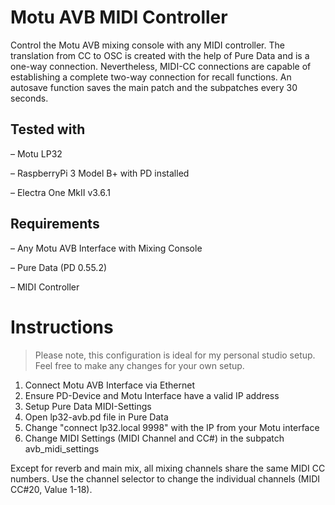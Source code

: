 # Motu AVB MIDI Controller

Control the Motu AVB mixing console with any MIDI controller. The translation from CC to OSC is created with the help of Pure Data and is a one-way connection. Nevertheless, MIDI-CC connections are capable of establishing a complete two-way connection for recall functions. An autosave function saves the main patch and the subpatches every 30 seconds.

## Tested with
– Motu LP32

– RaspberryPi 3 Model B+ with PD installed

– Electra One MkII v3.6.1

## Requirements
– Any Motu AVB Interface with Mixing Console

– Pure Data (PD 0.55.2)

– MIDI Controller


# Instructions
> Please note, this configuration is ideal for my personal studio setup. Feel free to make any changes for your own setup.
1. Connect Motu AVB Interface via Ethernet
2. Ensure PD-Device and Motu Interface have a valid IP address
3. Setup Pure Data MIDI-Settings
4. Open lp32-avb.pd file in Pure Data
5. Change "connect lp32.local 9998" with the IP from your Motu interface
6. Change MIDI Settings (MIDI Channel and CC#) in the subpatch avb_midi_settings

Except for reverb and main mix, all mixing channels share the same MIDI CC numbers. Use the channel selector to change the individual channels (MIDI CC#20, Value 1-18).
